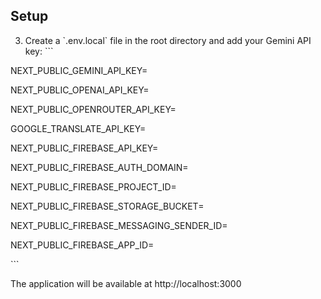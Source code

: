 ## Setup
3. Create a \`.env.local\` file in the root directory and add your Gemini API key:
\`\`\`

NEXT_PUBLIC_GEMINI_API_KEY=

NEXT_PUBLIC_OPENAI_API_KEY=

NEXT_PUBLIC_OPENROUTER_API_KEY=

GOOGLE_TRANSLATE_API_KEY=

NEXT_PUBLIC_FIREBASE_API_KEY=

NEXT_PUBLIC_FIREBASE_AUTH_DOMAIN=

NEXT_PUBLIC_FIREBASE_PROJECT_ID=

NEXT_PUBLIC_FIREBASE_STORAGE_BUCKET=

NEXT_PUBLIC_FIREBASE_MESSAGING_SENDER_ID=

NEXT_PUBLIC_FIREBASE_APP_ID=

\`\`\`

The application will be available at http://localhost:3000
